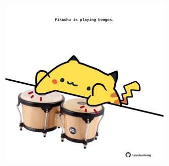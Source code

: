 <!-- built at 16/10/2023, 13:03:07 UTC -->
<p align="center">
  <img width="500" height="500" src="./ReadmeImage.svg">
</p>
